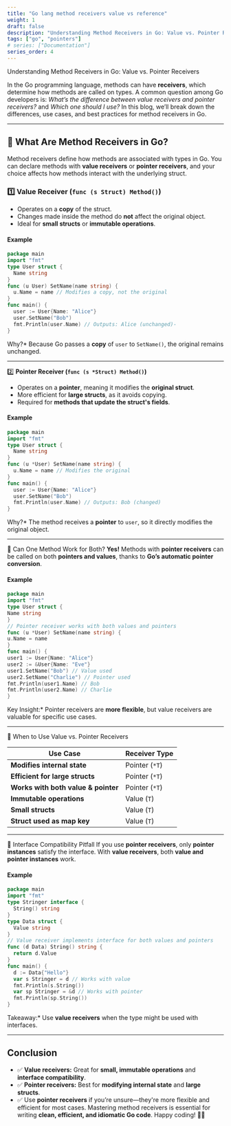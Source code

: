 ```yaml
---
title: "Go lang method receivers value vs reference"
weight: 1
draft: false
description: "Understanding Method Receivers in Go: Value vs. Pointer Receivers"
tags: ["go", "pointers"]
# series: ["Documentation"]
series_order: 4
---
```


Understanding Method Receivers in Go: Value vs. Pointer Receivers

In the Go programming language, methods can have **receivers**, which determine how methods are called on types. A common question among Go developers is: _What’s the difference between value receivers and pointer receivers?_ and _Which one should I use?_ In this blog, we’ll break down the differences, use cases, and best practices for method receivers in Go.

---

## 🚀 What Are Method Receivers in Go?

Method receivers define how methods are associated with types in Go. You can declare methods with **value receivers** or **pointer receivers**, and your choice affects how methods interact with the underlying struct.

### 1️⃣ **Value Receiver (`func (s Struct) Method()`)**

- Operates on a **copy** of the struct.
- Changes made inside the method do **not** affect the original object.
- Ideal for **small structs** or **immutable operations**.

#### Example

```go
package main
import "fmt"
type User struct {
  Name string
}
func (u User) SetName(name string) {
  u.Name = name // Modifies a copy, not the original
}
func main() {
  user := User{Name: "Alice"}
  user.SetName("Bob")
  fmt.Println(user.Name) // Outputs: Alice (unchanged)-
}
```

Why?\* Because Go passes a **copy** of `user` to `SetName()`, the original remains unchanged.

---

2️⃣ **Pointer Receiver (`func (s *Struct) Method()`)**

- Operates on a **pointer**, meaning it modifies the **original struct**.
- More efficient for **large structs**, as it avoids copying.
- Required for **methods that update the struct's fields**.

#### Example

```go
package main
import "fmt"
type User struct {
  Name string
}
func (u *User) SetName(name string) {
  u.Name = name // Modifies the original
}
func main() {
  user := User{Name: "Alice"}
  user.SetName("Bob")
  fmt.Println(user.Name) // Outputs: Bob (changed)
}
```

Why?\* The method receives a **pointer** to `user`, so it directly modifies the original object.

---

🤔 Can One Method Work for Both?
**Yes!** Methods with **pointer receivers** can be called on both **pointers and values**, thanks to **Go’s automatic pointer conversion**.

#### Example

```go
package main
import "fmt"
type User struct {
Name string
}
// Pointer receiver works with both values and pointers
func (u *User) SetName(name string) {
u.Name = name
}
func main() {
user1 := User{Name: "Alice"}
user2 := &User{Name: "Eve"}
user1.SetName("Bob") // Value used
user2.SetName("Charlie") // Pointer used
fmt.Println(user1.Name) // Bob
fmt.Println(user2.Name) // Charlie
}
```

Key Insight:\* Pointer receivers are **more flexible**, but value receivers are valuable for specific use cases.

---

📝 When to Use Value vs. Pointer Receivers

| **Use Case**                        | **Receiver Type** |
| ----------------------------------- | ----------------- |
| **Modifies internal state**         | Pointer (`*T`)    |
| **Efficient for large structs**     | Pointer (`*T`)    |
| **Works with both value & pointer** | Pointer (`*T`)    |
| **Immutable operations**            | Value (`T`)       |
| **Small structs**                   | Value (`T`)       |
| **Struct used as map key**          | Value (`T`)       |

---

🚫 Interface Compatibility Pitfall
If you use **pointer receivers**, only **pointer instances** satisfy the interface. With **value receivers**, both **value and pointer instances** work.

#### Example

```go
package main
import "fmt"
type Stringer interface {
  String() string
}
type Data struct {
  Value string
}
// Value receiver implements interface for both values and pointers
func (d Data) String() string {
  return d.Value
}
func main() {
  d := Data{"Hello"}
  var s Stringer = d // Works with value
  fmt.Println(s.String())
  var sp Stringer = &d // Works with pointer
  fmt.Println(sp.String())
}
```

Takeaway:\* Use **value receivers** when the type might be used with interfaces.

---

## Conclusion

- ✅ **Value receivers:** Great for **small, immutable operations** and **interface compatibility**.
- ✅ **Pointer receivers:** Best for **modifying internal state** and **large structs**.
- ✅ Use **pointer receivers** if you’re unsure—they're more flexible and efficient for most cases.
  Mastering method receivers is essential for writing **clean, efficient, and idiomatic Go code**. Happy coding! 🚀✨
